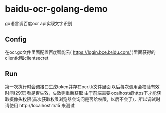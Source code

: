 # baidu-ocr-golang-demo
go语言调百度ocr api实现文字识别
## Config
在ocr.go文件里面配置百度智能云( https://login.bce.baidu.com/ )里面获得的clientid和clientsecret
## Run
第一次执行时会调接口生成token并存在ocr.tk文件里面
以后每次调用会校验有效时间(29天)看是否失效，失效则重新获取
由于前端需要localhost或https下才能获取摄像头权限(首次获取权限浏览器会询问是否给权限，以后不会了)，所以调试时请使用 http://localhost:1415 来测试
